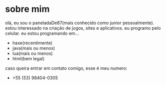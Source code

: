 # sobre mim
olá, eu sou o paneladaDe87(mais conhecido como junior pessoalmente).
estou interessado na criação de jogos, sites e aplicativos.
eu programo pelo celular.
eu estou programando em...
- haxe(recentimente)
- java(mais ou menos)
- lua(mais ou menos)
- html(bem legal)

caso queira entrar em contato comigo, esse é meu numero:
- +55 (53) 98404-0305
